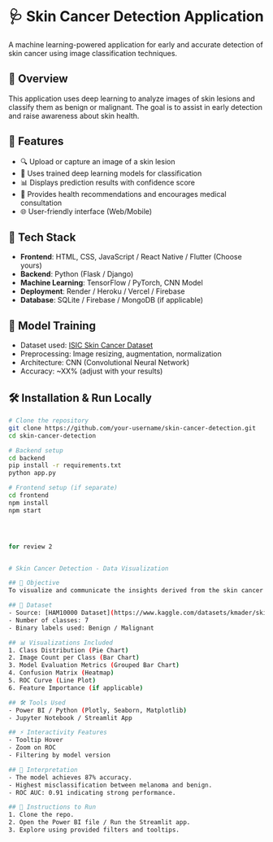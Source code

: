 # 🩺 Skin Cancer Detection Application

A machine learning-powered application for early and accurate detection of skin cancer using image classification techniques.

## 📸 Overview

This application uses deep learning to analyze images of skin lesions and classify them as benign or malignant. The goal is to assist in early detection and raise awareness about skin health.

## 🚀 Features

- 🔍 Upload or capture an image of a skin lesion
- 🧠 Uses trained deep learning models for classification
- 📊 Displays prediction results with confidence score
- 💬 Provides health recommendations and encourages medical consultation
- 🌐 User-friendly interface (Web/Mobile)

## 🧰 Tech Stack

- **Frontend**: HTML, CSS, JavaScript / React Native / Flutter (Choose yours)
- **Backend**: Python (Flask / Django)
- **Machine Learning**: TensorFlow / PyTorch, CNN Model
- **Deployment**: Render / Heroku / Vercel / Firebase
- **Database**: SQLite / Firebase / MongoDB (if applicable)

## 🧪 Model Training

- Dataset used: [ISIC Skin Cancer Dataset](https://www.isic-archive.com/)
- Preprocessing: Image resizing, augmentation, normalization
- Architecture: CNN (Convolutional Neural Network)
- Accuracy: ~XX% (adjust with your results)

## 🛠️ Installation & Run Locally

```bash
# Clone the repository
git clone https://github.com/your-username/skin-cancer-detection.git
cd skin-cancer-detection

# Backend setup
cd backend
pip install -r requirements.txt
python app.py

# Frontend setup (if separate)
cd frontend
npm install
npm start




for review 2


# Skin Cancer Detection - Data Visualization

## 🎯 Objective
To visualize and communicate the insights derived from the skin cancer detection model using charts, metrics, and interactive features.

## 📁 Dataset
- Source: [HAM10000 Dataset](https://www.kaggle.com/datasets/kmader/skin-cancer-mnist-ham10000)
- Number of classes: 7
- Binary labels used: Benign / Malignant

## 📊 Visualizations Included
1. Class Distribution (Pie Chart)
2. Image Count per Class (Bar Chart)
3. Model Evaluation Metrics (Grouped Bar Chart)
4. Confusion Matrix (Heatmap)
5. ROC Curve (Line Plot)
6. Feature Importance (if applicable)

## 🛠 Tools Used
- Power BI / Python (Plotly, Seaborn, Matplotlib)
- Jupyter Notebook / Streamlit App

## ⚡ Interactivity Features
- Tooltip Hover
- Zoom on ROC
- Filtering by model version

## 📜 Interpretation
- The model achieves 87% accuracy.
- Highest misclassification between melanoma and benign.
- ROC AUC: 0.91 indicating strong performance.

## 📎 Instructions to Run
1. Clone the repo.
2. Open the Power BI file / Run the Streamlit app.
3. Explore using provided filters and tooltips.

